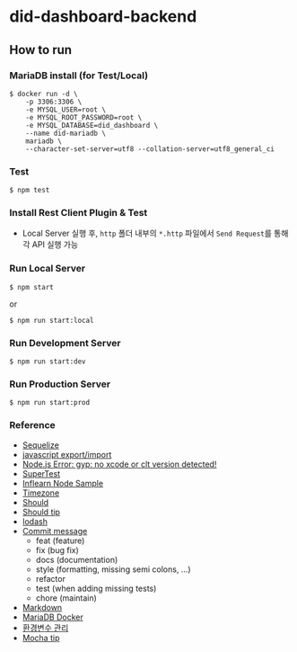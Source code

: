# did-dashboard-backend

## How to run
### MariaDB install (for Test/Local)
```shell
$ docker run -d \
    -p 3306:3306 \
    -e MYSQL_USER=root \
    -e MYSQL_ROOT_PASSWORD=root \
    -e MYSQL_DATABASE=did_dashboard \
    --name did-mariadb \
    mariadb \
    --character-set-server=utf8 --collation-server=utf8_general_ci
```

### Test
```shell
$ npm test
```

### Install Rest Client Plugin & Test
- Local Server 실행 후, `http` 폴더 내부의 `*.http` 파일에서 `Send Request`를 통해 각 API 실행 가능

### Run Local Server
```shell
$ npm start
```
or
```shell
$ npm run start:local
```

### Run Development Server
```shell
$ npm run start:dev
```

### Run Production Server
```shell
$ npm run start:prod
```

### Reference
- [Sequelize](https://sequelize.org/v5/)
- [javascript export/import](https://beomy.tistory.com/22)
- [Node.js Error: gyp: no xcode or clt version detected!](https://devsoyoung.github.io/posts/no-xcode/)
- [SuperTest](https://github.com/visionmedia/supertest)
- [Inflearn Node Sample](https://github.com/kwonssy02/inflearn-node-api)
- [Timezone](https://meetup.toast.com/posts/125)
- [Should](https://shouldjs.github.io/#assertion-type)
- [Should tip](https://blog.outsider.ne.kr/774)
- [lodash](https://lodash.com/docs/4.17.15)
- [Commit message](https://meetup.toast.com/posts/106)
    - feat (feature)
    - fix (bug fix)
    - docs (documentation)
    - style (formatting, missing semi colons, …)
    - refactor
    - test (when adding missing tests)
    - chore (maintain)
- [Markdown](https://dooray.com/htmls/guides/markdown_ko_KR.html)
- [MariaDB Docker](https://hub.docker.com/_/mariadb)
- [환경변수 관리](https://velog.io/@public_danuel/process-env-on-node-js)
- [Mocha tip](https://blog.outsider.ne.kr/1129)